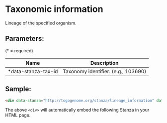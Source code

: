 Taxonomic information
=====================

Lineage of the specified organism.

## Parameters:

(* = required)

| Name                 | Description                          |
|----------------------|--------------------------------------|
| *data-stanza-tax-id  | Taxonomy identifier. (e.g., 103690)  |

## Sample:

```html
<div data-stanza="http://togogenome.org/stanza/lineage_information" data-stanza-tax-id="103690"></div>
```

The above `<div>` will automatically embed the following Stanza in your HTML page.

<div data-stanza="/stanza/lineage_information" data-stanza-tax-id="103690"></div>
